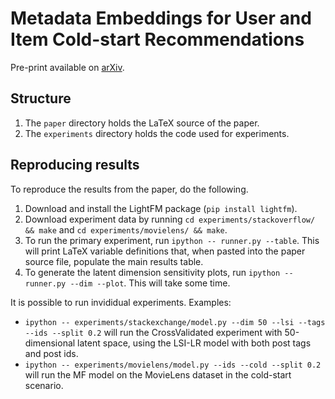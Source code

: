 # Metadata Embeddings for User and Item Cold-start Recommendations 

Pre-print available on [arXiv](http://arxiv.org). 

## Structure

1. The `paper` directory holds the LaTeX source of the paper.
2. The `experiments` directory holds the code used for experiments.

## Reproducing results

To reproduce the results from the paper, do the following.

1. Download and install the LightFM package (`pip install lightfm`).
2. Download experiment data by running `cd experiments/stackoverflow/ && make` and `cd experiments/movielens/ && make`.
3. To run the primary experiment, run `ipython -- runner.py --table`. This will print LaTeX variable definitions that, when pasted into the paper source file, populate the main results table.
4. To generate the latent dimension sensitivity plots, run `ipython -- runner.py --dim --plot`. This will take some time.

It is possible to run invididual experiments. Examples:

- `ipython -- experiments/stackexchange/model.py --dim 50 --lsi --tags --ids --split 0.2` will run the CrossValidated experiment with 50-dimensional
  latent space, using the LSI-LR model with both post tags and post ids.
- `ipython -- experiments/movielens/model.py --ids --cold --split 0.2` will run the MF model on the MovieLens dataset in the cold-start scenario.
